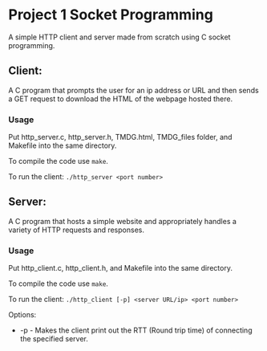 # Project 1 Socket Programming

A simple HTTP client and server made from scratch using C socket programming.

## Client:

A C program that prompts the user for an ip address or URL and then sends a GET request to download the HTML of the webpage hosted there.

### Usage
Put http_server.c, http_server.h, TMDG.html, TMDG_files folder, and Makefile into the same directory.

To compile the code use `make`.

To run the client:
`./http_server <port number>`

## Server:

A C program that hosts a simple website and appropriately handles a variety of HTTP requests and responses.

### Usage
Put http_client.c, http_client.h, and Makefile into the same directory.

To compile the code use `make`.

To run the client:
`./http_client [-p] <server URL/ip> <port number>`

Options:
- -p - Makes the client print out the RTT (Round trip time) of connecting the specified server.
